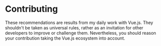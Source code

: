 # Contributing 

These recommendations are results from my daily work with Vue.js. They shouldn't be taken as universal rules, rather as an invitation for other developers to improve or challenge them. Nevertheless, you should reason your contribution taking the Vue.js ecosystem into account.
